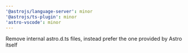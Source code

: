 ```yaml
---
'@astrojs/language-server': minor
'@astrojs/ts-plugin': minor
'astro-vscode': minor
---
```


Remove internal astro.d.ts files, instead prefer the one provided by Astro itself
